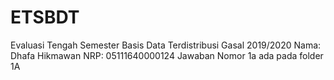 # ETSBDT
Evaluasi Tengah Semester Basis Data Terdistribusi Gasal 2019/2020
Nama: Dhafa Hikmawan
NRP: 05111640000124
Jawaban Nomor 1a ada pada folder 1A
